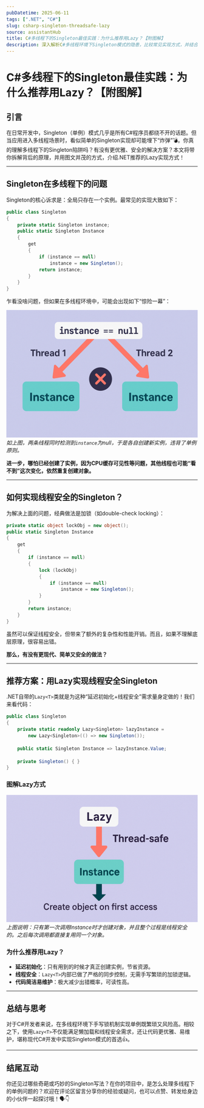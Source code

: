 ```yaml
---
pubDatetime: 2025-06-11
tags: [".NET", "C#"]
slug: csharp-singleton-threadsafe-lazy
source: assistantHub
title: C#多线程下的Singleton最佳实践：为什么推荐用Lazy？【附图解】
description: 深入解析C#多线程环境下Singleton模式的隐患，比较常见实现方式，并结合图例推荐Lazy方式实现线程安全单例。适合有一定基础的C#开发者阅读。
---
```


# C#多线程下的Singleton最佳实践：为什么推荐用Lazy？【附图解】

## 引言

在日常开发中，Singleton（单例）模式几乎是所有C#程序员都绕不开的话题。但当应用进入多线程场景时，看似简单的Singleton实现却可能埋下“炸弹”💣。你真的理解多线程下的Singleton陷阱吗？有没有更优雅、安全的解决方案？本文将带你拆解背后的原理，并用图文并茂的方式，介绍.NET推荐的Lazy实现方式！

---

## Singleton在多线程下的问题

Singleton的核心诉求是：全局只存在一个实例。最常见的实现大致如下：

```csharp
public class Singleton
{
    private static Singleton instance;
    public static Singleton Instance
    {
        get
        {
            if (instance == null)
                instance = new Singleton();
            return instance;
        }
    }
}
```

乍看没啥问题，但如果在多线程环境中，可能会出现如下“惊险一幕”：

![多线程下的非线程安全Singleton问题示意图](../../assets/360/image.png)
_如上图，两条线程同时检测到`instance`为null，于是各自创建新实例，违背了单例原则。_

**进一步，哪怕已经创建了实例，因为CPU缓存可见性等问题，其他线程也可能“看不到”这次变化，依然重复创建对象。**

---

## 如何实现线程安全的Singleton？

为解决上面的问题，经典做法是加锁（如double-check locking）：

```csharp
private static object lockObj = new object();
public static Singleton Instance
{
    get
    {
        if (instance == null)
        {
            lock (lockObj)
            {
                if (instance == null)
                    instance = new Singleton();
            }
        }
        return instance;
    }
}
```

虽然可以保证线程安全，但带来了额外的复杂性和性能开销。而且，如果不理解底层原理，很容易出错。

**那么，有没有更现代、简单又安全的做法？**

---

## 推荐方案：用Lazy实现线程安全Singleton

.NET自带的`Lazy<T>`类就是为这种“延迟初始化+线程安全”需求量身定做的！我们来看代码：

```csharp
public class Singleton
{
    private static readonly Lazy<Singleton> lazyInstance =
        new Lazy<Singleton>(() => new Singleton());

    public static Singleton Instance => lazyInstance.Value;

    private Singleton() { }
}
```

### 图解Lazy方式

![Lazy实现Singleton流程示意图](../../assets/360/image01.png)
_上图说明：只有第一次调用Instance时才创建对象，并且整个过程是线程安全的。之后每次调用都直接复用同一个对象。_

### 为什么推荐用Lazy？

- **延迟初始化**：只有用到的时候才真正创建实例，节省资源。
- **线程安全**：`Lazy<T>`内部已做了严格的同步控制，无需手写繁琐的加锁逻辑。
- **代码简洁易维护**：极大减少出错概率，可读性高。

---

## 总结与思考

对于C#开发者来说，在多线程环境下手写锁机制实现单例既繁琐又风险高。相较之下，使用`Lazy<T>`不仅能满足懒加载和线程安全需求，还让代码更优雅、易维护，堪称现代C#开发中实现Singleton模式的首选👍。

---

## 结尾互动

你还见过哪些奇葩或巧妙的Singleton写法？在你的项目中，是怎么处理多线程下的单例问题的？欢迎在评论区留言分享你的经验或疑问，也可以点赞、转发给身边的小伙伴一起探讨哦！🗣️👇
